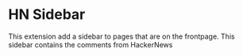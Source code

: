 # HN Sidebar
This extension add a sidebar to pages that are on the frontpage.
This sidebar contains the comments from HackerNews
